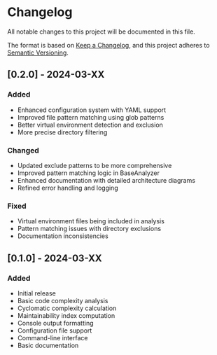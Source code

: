 # Changelog

All notable changes to this project will be documented in this file.

The format is based on [Keep a Changelog](https://keepachangelog.com/en/1.0.0/),
and this project adheres to [Semantic Versioning](https://semver.org/spec/v2.0.0.html).

## [0.2.0] - 2024-03-XX

### Added
- Enhanced configuration system with YAML support
- Improved file pattern matching using glob patterns
- Better virtual environment detection and exclusion
- More precise directory filtering

### Changed
- Updated exclude patterns to be more comprehensive
- Improved pattern matching logic in BaseAnalyzer
- Enhanced documentation with detailed architecture diagrams
- Refined error handling and logging

### Fixed
- Virtual environment files being included in analysis
- Pattern matching issues with directory exclusions
- Documentation inconsistencies

## [0.1.0] - 2024-03-XX

### Added
- Initial release
- Basic code complexity analysis
- Cyclomatic complexity calculation
- Maintainability index computation
- Console output formatting
- Configuration file support
- Command-line interface
- Basic documentation 